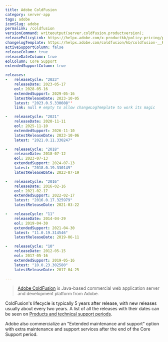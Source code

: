 ```yaml
---
title: Adobe ColdFusion
category: server-app
tags: adobe
iconSlug: adobe
permalink: /coldfusion
versionCommand: writeoutput(server.coldfusion.productversion);
releasePolicyLink: https://helpx.adobe.com/x-productkb/policy-pricing/policy_enterprise_lifecycle.html
changelogTemplate: https://helpx.adobe.com/coldfusion/kb/coldfusion-__RELEASE_CYCLE__-updates.html
activeSupportColumn: false
releaseColumn: true
releaseDateColumn: true
eolColumn: Core Support
extendedSupportColumn: true

releases:
-   releaseCycle: "2023"
    releaseDate: 2023-05-17
    eol: 2028-05-16
    extendedSupport: 2029-05-16
    latestReleaseDate: 2023-10-05
    latest: "2023.0.5.330608"'
    link: null # empty to allow changeLogTemplate to work its magic

-   releaseCycle: "2021"
    releaseDate: 2020-11-11
    eol: 2025-11-10
    extendedSupport: 2026-11-10
    latestReleaseDate: 2023-10-06
    latest: "2021.0.11.330247"

-   releaseCycle: "2018"
    releaseDate: 2018-07-12
    eol: 2023-07-13
    extendedSupport: 2024-07-13
	latest: "2018.0.19.330149"
    latestReleaseDate: 2023-07-19

-   releaseCycle: "2016"
    releaseDate: 2016-02-16
    eol: 2021-02-17
    extendedSupport: 2022-02-17
    latest: "2016.0.17.325979"
    latestReleaseDate: 2021-03-22

-   releaseCycle: "11"
    releaseDate: 2014-04-29
    eol: 2019-04-30
    extendedSupport: 2021-04-30
    latest: "11.0.19.314546"
    latestReleaseDate: 2019-06-11

-   releaseCycle: "10"
    releaseDate: 2012-05-15
    eol: 2017-05-16
    extendedSupport: 2019-05-16
    latest: "10.0.23.302580"
    latestReleaseDate: 2017-04-25

---
```


> [Adobe ColdFusion](https://www.adobe.com/products/coldfusion-family.html) is Java-based commercial
> web application server and development platform from Adobe.

ColdFusion's lifecycle is typically 5 years after release, with new releases usually about every two
years. A list of all the releases with their dates can be seen on
[Products and technical support periods](https://helpx.adobe.com/support/programs/eol-matrix.html).

Adobe also commercialize an "Extended maintenance and support" option with extra maintenance and
support services after the end of the Core Support period.
